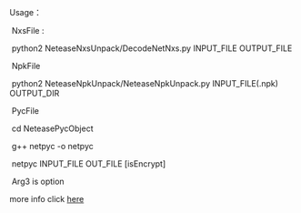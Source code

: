 Usage：

​	NxsFile :

​		python2 NeteaseNxsUnpack/DecodeNetNxs.py     INPUT_FILE    OUTPUT_FILE 

​	NpkFile

​		python2 NeteaseNpkUnpack/NeteaseNpkUnpack.py   INPUT_FILE(.npk)  OUTPUT_DIR

​	PycFile

​		cd NeteasePycObject

​		g++ netpyc -o netpyc

​		netpyc  INPUT_FILE  OUT_FILE  [isEncrypt]

​		Arg3 is option 



more info click [here](https://basicbit.cn/2019/03/01/2019-03-01-%E7%BD%91%E6%98%93%E6%B8%B8%E6%88%8F%E7%9A%84%E5%9B%9B%E7%A7%8D%E8%A7%A3%E5%AF%86&%E8%A7%A3%E5%8C%85%EF%BC%8C%E9%99%84%E5%B7%A5%E5%85%B7)
